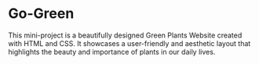 # Go-Green
This mini-project is a beautifully designed Green Plants Website created with HTML and CSS. It showcases a user-friendly and aesthetic layout that highlights the beauty and importance of plants in our daily lives.
